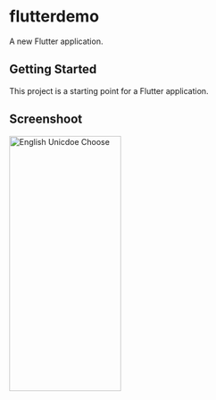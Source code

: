 # flutterdemo

A new Flutter application.

## Getting Started

This project is a starting point for a Flutter application.

Screenshoot
--------
  <img alt="English Unicdoe Choose" src="https://github.com/dev-mgkaung/flutter_demo/blob/master/Screenshot_2020-05-14-20-41-57-777_com.example.flutterdemo.jpg" width=200 height=456 />
